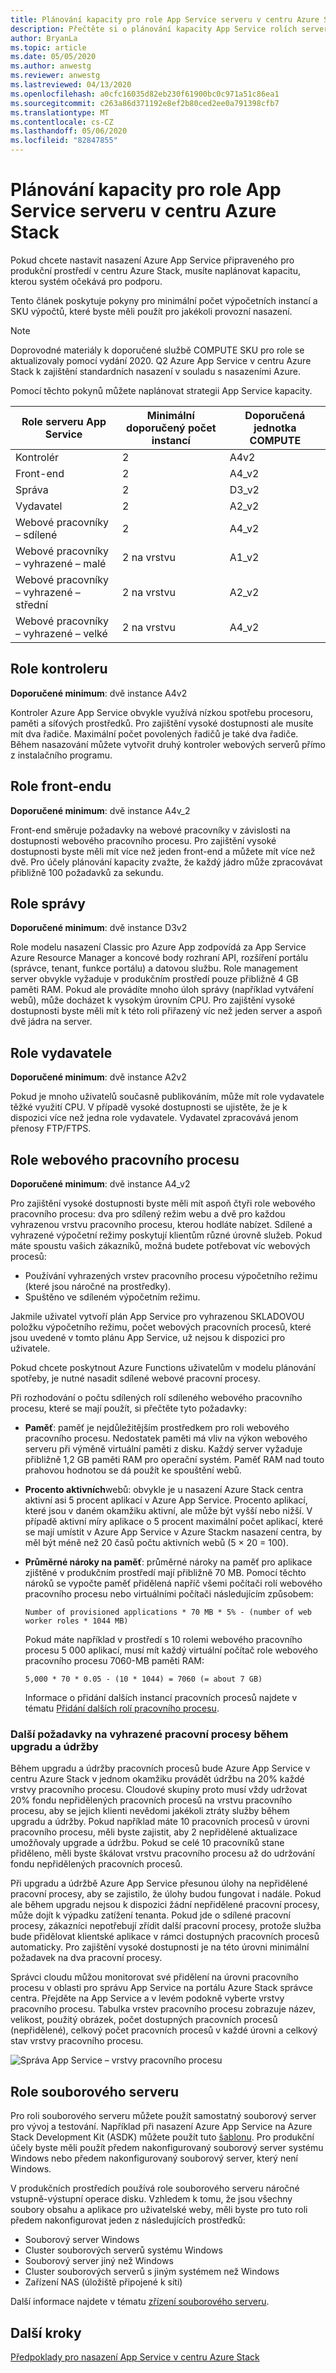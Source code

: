 ```yaml
---
title: Plánování kapacity pro role App Service serveru v centru Azure Stack
description: Přečtěte si o plánování kapacity App Service rolích serveru v centru Azure Stack.
author: BryanLa
ms.topic: article
ms.date: 05/05/2020
ms.author: anwestg
ms.reviewer: anwestg
ms.lastreviewed: 04/13/2020
ms.openlocfilehash: a0cfc16035d82eb230f61900bc0c971a51c86ea1
ms.sourcegitcommit: c263a86d371192e8ef2b80ced2ee0a791398cfb7
ms.translationtype: MT
ms.contentlocale: cs-CZ
ms.lasthandoff: 05/06/2020
ms.locfileid: "82847855"
---
```

# <a name="capacity-planning-for-app-service-server-roles-in-azure-stack-hub"></a>Plánování kapacity pro role App Service serveru v centru Azure Stack

Pokud chcete nastavit nasazení Azure App Service připraveného pro produkční prostředí v centru Azure Stack, musíte naplánovat kapacitu, kterou systém očekává pro podporu.  

Tento článek poskytuje pokyny pro minimální počet výpočetních instancí a SKU výpočtů, které byste měli použít pro jakékoli provozní nasazení.

> [!NOTE]
> Doprovodné materiály k doporučené službě COMPUTE SKU pro role se aktualizovaly pomocí vydání 2020. Q2 Azure App Service v centru Azure Stack k zajištění standardních nasazení v souladu s nasazeními Azure.

Pomocí těchto pokynů můžete naplánovat strategii App Service kapacity.

| Role serveru App Service | Minimální doporučený počet instancí | Doporučená jednotka COMPUTE|
| --- | --- | --- |
| Kontrolér | 2 | A4v2 |
| Front-end | 2 | A4_v2 |
| Správa | 2 | D3_v2 |
| Vydavatel | 2 | A2_v2 |
| Webové pracovníky – sdílené | 2 | A4_v2 |
| Webové pracovníky – vyhrazené – malé | 2 na vrstvu | A1_v2 |
| Webové pracovníky – vyhrazené – střední | 2 na vrstvu | A2_v2 |
| Webové pracovníky – vyhrazené – velké | 2 na vrstvu | A4_v2 |

## <a name="controller-role"></a>Role kontroleru

**Doporučené minimum**: dvě instance A4v2

Kontroler Azure App Service obvykle využívá nízkou spotřebu procesoru, paměti a síťových prostředků. Pro zajištění vysoké dostupnosti ale musíte mít dva řadiče. Maximální počet povolených řadičů je také dva řadiče. Během nasazování můžete vytvořit druhý kontroler webových serverů přímo z instalačního programu.

## <a name="front-end-role"></a>Role front-endu

**Doporučené minimum**: dvě instance A4v_2

Front-end směruje požadavky na webové pracovníky v závislosti na dostupnosti webového pracovního procesu. Pro zajištění vysoké dostupnosti byste měli mít více než jeden front-end a můžete mít více než dvě. Pro účely plánování kapacity zvažte, že každý jádro může zpracovávat přibližně 100 požadavků za sekundu.

## <a name="management-role"></a>Role správy

**Doporučené minimum**: dvě instance D3v2

Role modelu nasazení Classic pro Azure App zodpovídá za App Service Azure Resource Manager a koncové body rozhraní API, rozšíření portálu (správce, tenant, funkce portálu) a datovou službu. Role management server obvykle vyžaduje v produkčním prostředí pouze přibližně 4 GB paměti RAM. Pokud ale provádíte mnoho úloh správy (například vytváření webů), může docházet k vysokým úrovním CPU. Pro zajištění vysoké dostupnosti byste měli mít k této roli přiřazený víc než jeden server a aspoň dvě jádra na server.

## <a name="publisher-role"></a>Role vydavatele

**Doporučené minimum**: dvě instance A2v2

Pokud je mnoho uživatelů současně publikováním, může mít role vydavatele těžké využití CPU. V případě vysoké dostupnosti se ujistěte, že je k dispozici více než jedna role vydavatele. Vydavatel zpracovává jenom přenosy FTP/FTPS.

## <a name="web-worker-role"></a>Role webového pracovního procesu

**Doporučené minimum**: dvě instance A4_v2

Pro zajištění vysoké dostupnosti byste měli mít aspoň čtyři role webového pracovního procesu: dva pro sdílený režim webu a dvě pro každou vyhrazenou vrstvu pracovního procesu, kterou hodláte nabízet. Sdílené a vyhrazené výpočetní režimy poskytují klientům různé úrovně služeb. Pokud máte spoustu vašich zákazníků, možná budete potřebovat víc webových procesů:

- Používání vyhrazených vrstev pracovního procesu výpočetního režimu (které jsou náročné na prostředky).
- Spuštěno ve sdíleném výpočetním režimu.

Jakmile uživatel vytvoří plán App Service pro vyhrazenou SKLADOVOU položku výpočetního režimu, počet webových pracovních procesů, které jsou uvedené v tomto plánu App Service, už nejsou k dispozici pro uživatele.

Pokud chcete poskytnout Azure Functions uživatelům v modelu plánování spotřeby, je nutné nasadit sdílené webové pracovní procesy.

Při rozhodování o počtu sdílených rolí sdíleného webového pracovního procesu, které se mají použít, si přečtěte tyto požadavky:

- **Paměť**: paměť je nejdůležitějším prostředkem pro roli webového pracovního procesu. Nedostatek paměti má vliv na výkon webového serveru při výměně virtuální paměti z disku. Každý server vyžaduje přibližně 1,2 GB paměti RAM pro operační systém. Paměť RAM nad touto prahovou hodnotou se dá použít ke spouštění webů.
- **Procento aktivních**webů: obvykle je u nasazení Azure Stack centra aktivní asi 5 procent aplikací v Azure App Service. Procento aplikací, které jsou v daném okamžiku aktivní, ale může být vyšší nebo nižší. V případě aktivní míry aplikace o 5 procent maximální počet aplikací, které se mají umístit v Azure App Service v Azure Stackm nasazení centra, by měl být méně než 20 časů počtu aktivních webů (5 × 20 = 100).
- **Průměrné nároky na paměť**: průměrné nároky na paměť pro aplikace zjištěné v produkčním prostředí mají přibližně 70 MB. Pomocí těchto nároků se vypočte paměť přidělená napříč všemi počítači rolí webového pracovního procesu nebo virtuálními počítači následujícím způsobem:

   `Number of provisioned applications * 70 MB * 5% - (number of web worker roles * 1044 MB)`

   Pokud máte například v prostředí s 10 rolemi webového pracovního procesu 5 000 aplikací, musí mít každý virtuální počítač role webového pracovního procesu 7060-MB paměti RAM:

   `5,000 * 70 * 0.05 - (10 * 1044) = 7060 (= about 7 GB)`

   Informace o přidání dalších instancí pracovních procesů najdete v tématu [Přidání dalších rolí pracovního procesu](azure-stack-app-service-add-worker-roles.md).

### <a name="additional-considerations-for-dedicated-workers-during-upgrade-and-maintenance"></a>Další požadavky na vyhrazené pracovní procesy během upgradu a údržby

Během upgradu a údržby pracovních procesů bude Azure App Service v centru Azure Stack v jednom okamžiku provádět údržbu na 20% každé vrstvy pracovního procesu.  Cloudové skupiny proto musí vždy udržovat 20% fondu nepřidělených pracovních procesů na vrstvu pracovního procesu, aby se jejich klienti nevědomi jakékoli ztráty služby během upgradu a údržby.  Pokud například máte 10 pracovních procesů v úrovni pracovního procesu, měli byste zajistit, aby 2 nepřidělené aktualizace umožňovaly upgrade a údržbu. Pokud se celé 10 pracovníků stane přiděleno, měli byste škálovat vrstvu pracovního procesu až do udržování fondu nepřidělených pracovních procesů. 

Při upgradu a údržbě Azure App Service přesunou úlohy na nepřidělené pracovní procesy, aby se zajistilo, že úlohy budou fungovat i nadále. Pokud ale během upgradu nejsou k dispozici žádní nepřidělené pracovní procesy, může dojít k výpadku zatížení tenanta. Pokud jde o sdílené pracovní procesy, zákazníci nepotřebují zřídit další pracovní procesy, protože služba bude přidělovat klientské aplikace v rámci dostupných pracovních procesů automaticky. Pro zajištění vysoké dostupnosti je na této úrovni minimální požadavek na dva pracovní procesy.

Správci cloudu můžou monitorovat své přidělení na úrovni pracovního procesu v oblasti pro správu App Service na portálu Azure Stack správce centra. Přejděte na App Service a v levém podokně vyberte vrstvy pracovního procesu. Tabulka vrstev pracovního procesu zobrazuje název, velikost, použitý obrázek, počet dostupných pracovních procesů (nepřidělené), celkový počet pracovních procesů v každé úrovni a celkový stav vrstvy pracovního procesu.

![Správa App Service – vrstvy pracovního procesu][1]

## <a name="file-server-role"></a>Role souborového serveru

Pro roli souborového serveru můžete použít samostatný souborový server pro vývoj a testování. Například při nasazení Azure App Service na Azure Stack Development Kit (ASDK) můžete použít tuto [šablonu](https://aka.ms/appsvconmasdkfstemplate).  Pro produkční účely byste měli použít předem nakonfigurovaný souborový server systému Windows nebo předem nakonfigurovaný souborový server, který není Windows.

V produkčních prostředích používá role souborového serveru náročné vstupně-výstupní operace disku. Vzhledem k tomu, že jsou všechny soubory obsahu a aplikace pro uživatelské weby, měli byste pro tuto roli předem nakonfigurovat jeden z následujících prostředků:

- Souborový server Windows
- Cluster souborových serverů systému Windows
- Souborový server jiný než Windows
- Cluster souborových serverů s jiným systémem než Windows
- Zařízení NAS (úložiště připojené k síti)

Další informace najdete v tématu [zřízení souborového serveru](azure-stack-app-service-before-you-get-started.md#prepare-the-file-server).

## <a name="next-steps"></a>Další kroky

[Předpoklady pro nasazení App Service v centru Azure Stack](azure-stack-app-service-before-you-get-started.md)

<!--Image references-->
[1]: ./media/azure-stack-app-service-capacity-planning/worker-tier-allocation.png